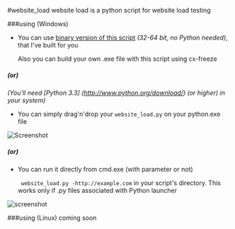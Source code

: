 #website_load
website load is a python script for website load testing

###using (Windows)

* You can use [binary version of this script](https://www.dropbox.com/s/mkzrrkv5hb3k8kx/website_load.zip) *(32-64 bit, no Python needed)*, that I've built for you

  Also you can build your own .exe file with this script using cx-freeze

##### (or)

*(You'll need [Python 3.3] (http://www.python.org/download/) (or higher) in your system)*

* You can simply drag'n'drop your `website_load.py` on your python.exe file

![Screenshot](http://i.imgur.com/OqVGN90.png)

##### (or)

* You can run it directly from cmd.exe (with parameter or not)

  ` website_load.py -http://example.com`
in your script's directory. This works only if .py files associated with Python launcher

![screenshot](http://i.imgur.com/BEPavfm.png)



###using (Linux)
coming soon
